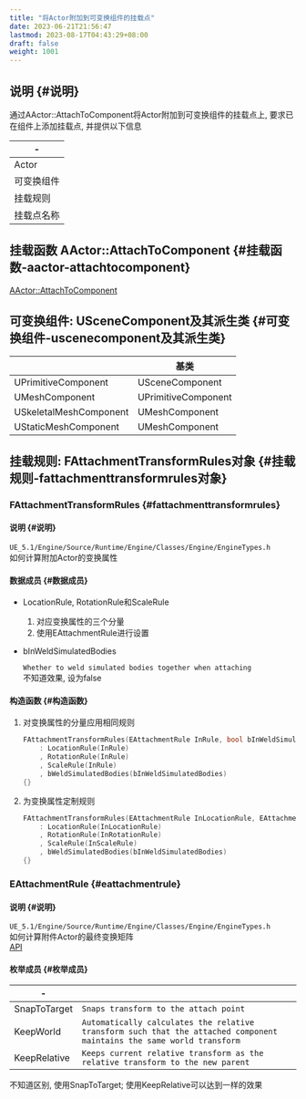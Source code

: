```yaml
---
title: "将Actor附加到可变换组件的挂载点"
date: 2023-06-21T21:56:47
lastmod: 2023-08-17T04:43:29+08:00
draft: false
weight: 1001
---
```


## 说明 {#说明}

通过AActor::AttachToComponent将Actor附加到可变换组件的挂载点上, 要求已在组件上添加挂载点, 并提供以下信息 <br/>

| -     |
|-------|
| Actor |
| 可变换组件 |
| 挂载规则 |
| 挂载点名称 |


## 挂载函数 AActor::AttachToComponent {#挂载函数-aactor-attachtocomponent}

[AActor::AttachToComponent](/docs/虚幻引擎/api/虚幻c++/游戏角色/actor类/#aactor-attachtocomponent) <br/>


## 可变换组件: USceneComponent及其派生类 {#可变换组件-uscenecomponent及其派生类}

|                        | 基类                |
|------------------------|-------------------|
| UPrimitiveComponent    | USceneComponent     |
| UMeshComponent         | UPrimitiveComponent |
| USkeletalMeshComponent | UMeshComponent      |
| UStaticMeshComponent   | UMeshComponent      |


## 挂载规则: FAttachmentTransformRules对象 {#挂载规则-fattachmenttransformrules对象}


### FAttachmentTransformRules {#fattachmenttransformrules}


#### 说明 {#说明}

`UE_5.1/Engine/Source/Runtime/Engine/Classes/Engine/EngineTypes.h` <br/>
如何计算附加Actor的变换属性 <br/>


#### 数据成员 {#数据成员}

<!--list-separator-->

-  LocationRule, RotationRule和ScaleRule

    1.  对应变换属性的三个分量 <br/>
    2.  使用EAttachmentRule进行设置 <br/>

<!--list-separator-->

-  bInWeldSimulatedBodies

    `Whether to weld simulated bodies together when attaching` <br/>
    不知道效果, 设为false <br/>


#### 构造函数 {#构造函数}

1.  对变换属性的分量应用相同规则 <br/>
    ```cpp
    FAttachmentTransformRules(EAttachmentRule InRule, bool bInWeldSimulatedBodies)
        : LocationRule(InRule)
        , RotationRule(InRule)
        , ScaleRule(InRule)
        , bWeldSimulatedBodies(bInWeldSimulatedBodies)
    {}
    ```
2.  为变换属性定制规则 <br/>
    ```cpp
    FAttachmentTransformRules(EAttachmentRule InLocationRule, EAttachmentRule InRotationRule, EAttachmentRule InScaleRule, bool bInWeldSimulatedBodies)
        : LocationRule(InLocationRule)
        , RotationRule(InRotationRule)
        , ScaleRule(InScaleRule)
        , bWeldSimulatedBodies(bInWeldSimulatedBodies)
    {}
    ```


### EAttachmentRule {#eattachmentrule}


#### 说明 {#说明}

`UE_5.1/Engine/Source/Runtime/Engine/Classes/Engine/EngineTypes.h` <br/>
如何计算附件Actor的最终变换矩阵 <br/>
[API](https://docs.unrealengine.com/5.1/en-US/API/Runtime/Engine/Engine/EAttachmentRule/) <br/>


#### 枚举成员 {#枚举成员}

| -            |                                                                                                                       |
|--------------|-----------------------------------------------------------------------------------------------------------------------|
| SnapToTarget | `Snaps transform to the attach point`                                                                                 |
| KeepWorld    | `Automatically calculates the relative transform such that the attached component maintains the same world transform` |
| KeepRelative | `Keeps current relative transform as the relative transform to the new parent`                                        |

不知道区别, 使用SnapToTarget; 使用KeepRelative可以达到一样的效果 <br/>

